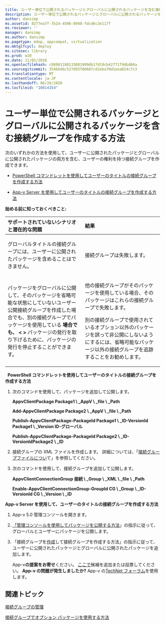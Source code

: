 ```yaml
---
title: ユーザー単位で公開されるパッケージとグローバルに公開されるパッケージを含む接続グループを作成する方法
description: ユーザー単位で公開されるパッケージとグローバルに公開されるパッケージを含む接続グループを作成する方法
author: dansimp
ms.assetid: 82f7ea7f-7b14-4506-8940-fdcd6c3e117f
ms.reviewer: ''
manager: dansimp
ms.author: dansimp
ms.pagetype: mdop, appcompat, virtualization
ms.mktglfcycl: deploy
ms.sitesec: library
ms.prod: w10
ms.date: 11/01/2016
ms.openlocfilehash: c98981180133881909db17d19cb42771f94bd66a
ms.sourcegitcommit: 354664bc527d93f80687cd2eba70d1eea024c7c3
ms.translationtype: MT
ms.contentlocale: ja-JP
ms.lasthandoff: 06/26/2020
ms.locfileid: "10814354"
---
```

# ユーザー単位で公開されるパッケージとグローバルに公開されるパッケージを含む接続グループを作成する方法
次のいずれかの方法を使用して、ユーザーに公開されたパッケージとグローバルに公開されたパッケージの両方を含む、ユーザーの権利を持つ接続グループを作成できます。

-   [PowerShell コマンドレットを使用してユーザーのタイトルの接続グループを作成する方法](#bkmk-posh-userentitled-cg)

-   [App-v Server を使用してユーザーのタイトルの接続グループを作成する方法](#bkmk-appvserver-userentitled-cg)

**始める前に知っておくべきこと:**

<table>
<colgroup>
<col width="50%" />
<col width="50%" />
</colgroup>
<thead>
<tr class="header">
<th align="left">サポートされていないシナリオと潜在的な問題</th>
<th align="left">結果</th>
</tr>
</thead>
<tbody>
<tr class="odd">
<td align="left"><p>グローバルタイトルの接続グループには、ユーザーに公開されたパッケージを含めることはできません。</p></td>
<td align="left"><p>接続グループは失敗します。</p></td>
</tr>
<tr class="even">
<td align="left"><p>パッケージをグローバルに公開して、そのパッケージを省略可能な状態にしていないユーザー公開接続グループを作成した場合でも、別の接続グループでパッケージを使用している <strong> 場合でも、 &lt; &gt; </strong> パッケージの発行を取り下げるために、パッケージの発行を停止することができます。</p></td>
<td align="left"><p>他の接続グループがそのパッケージを使用している場合、そのパッケージはこれらの接続グループで失敗します。</p>
<p>別の接続グループで使用されているオプション以外のパッケージを誤って非公開にしないようにするには、省略可能なパッケージ以外の接続グループを追跡することをお勧めします。</p></td>
</tr>
</tbody>
</table>

 
<a href="" id="bkmk-posh-userentitled-cg"></a>**PowerShell コマンドレットを使用してユーザーのタイトルの接続グループを作成する方法**

1.  次のコマンドを使用して、パッケージを追加して公開します。

    **AppvClientPackage Package1 \ _AppV \ _file \ _Path**

    **Add-AppvClientPackage Package2 \ _AppV \ _file \ _Path**

    **Publish-AppvClientPackage-PackageId Package1 \ _ID-VersionId Package1 \ _Version ID-グローバル**

    **Publish-AppvClientPackage-PackageId Package2 \ _ID-VersionIdPackage2 \ _ID**

2.  接続グループの XML ファイルを作成します。 詳細については、「[接続グループファイルについ](about-the-connection-group-file.md)て」を参照してください。

3.  次のコマンドを使用して、接続グループを追加して公開します。

    **AppvClientConnectionGroup 接続 \ _Group \ _XML \ _file \ _Path**

    **Enable-AppvClientConnectionGroup-GroupId CG \ _Group \ _ID-VersionId CG \ _Version \ _ID**

<a href="" id="bkmk-appvserver-userentitled-cg"></a>**App-v Server を使用して、ユーザーのタイトルの接続グループを作成する方法**

1.  App-v 5.0 管理コンソールを開きます。

2.  [「管理コンソールを使用してパッケージを公開する方法](how-to-publish-a-package-by-using-the-management-console-50.md)」の指示に従って、グローバルとユーザーにパッケージを公開します。

3.  「接続グループを[作成](how-to-create-a-connection-group.md)して接続グループを作成する方法」の指示に従って、ユーザーに公開されたパッケージとグローバルに公開されたパッケージを追加します。

    App-v**の提案をお寄せ**ください。 [ここで](http://appv.uservoice.com/forums/280448-microsoft-application-virtualization)候補を追加または投票してください。 **App-v の問題が発生しましたか?** App-v の[TechNet フォーラム](https://social.technet.microsoft.com/Forums/home?forum=mdopappv)を使用します。

## 関連トピック


[接続グループの管理](managing-connection-groups.md)

[接続グループでオプション パッケージを使用する方法](how-to-use-optional-packages-in-connection-groups.md)

 

 





